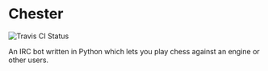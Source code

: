 # Chester

![Travis CI Status](https://travis-ci.org/GoldenBadger/Chester.svg?branch=master)

An IRC bot written in Python which lets you play chess against an engine or other users.
